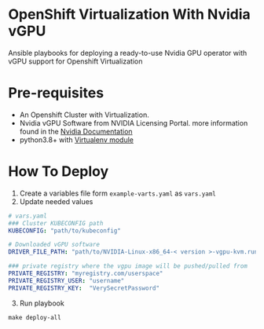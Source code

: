 OpenShift Virtualization With Nvidia vGPU
====

Ansible playbooks for deploying a ready-to-use Nvidia GPU operator with vGPU support for Openshift Virtualization 


# Pre-requisites

* An Openshift Cluster with Virtualization. 
* Nvidia vGPU Software from NVIDIA Licensing Portal. more information found in the [Nvidia Documentation](https://docs.nvidia.com/datacenter/cloud-native/gpu-operator/openshift/openshift-virtualization.html#building-the-vgpu-manager-image)
*  python3.8+ with [Virtualenv module](https://packaging.python.org/en/latest/guides/installing-using-pip-and-virtual-environments/)


# How To Deploy
1. Create a variables file form `example-varts.yaml` as `vars.yaml`
2. Update needed values
```yaml
# vars.yaml
### Cluster KUBECONFIG path
KUBECONFIG: "path/to/kubeconfig"

# Downloaded vGPU software
DRIVER_FILE_PATH: "path/to/NVIDIA-Linux-x86_64-< version >-vgpu-kvm.run"

### private registry where the vgpu image will be pushed/pulled from
PRIVATE_REGISTRY: "myregistry.com/userspace"
PRIVATE_REGISTRY_USER: "username"
PRIVATE_REGISTRY_KEY:  "VerySecretPassword"
```
3. Run playbook
```console
make deploy-all
```

